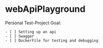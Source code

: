 # webApiPlayground

Personal Test-Project
Goal: 

    - [ ] Setting up an api
    - [ ] Swagger
    - [ ] DockerFile for testing and debugging